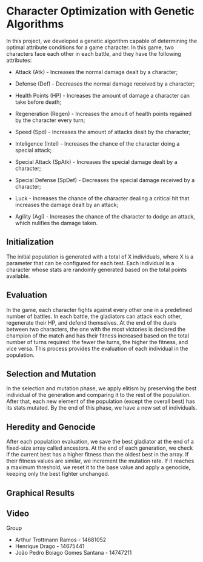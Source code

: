 # Character Optimization with Genetic Algorithms

In this project, we developed a genetic algorithm capable of determining the optimal attribute conditions for a game character. In this game, two characters face each other in each battle, and they have the following attributes:

  - Attack (Atk) - Increases the normal damage dealt by a character;
  
  - Defense (Def) - Decreases the normal damage received by a character;
  
  - Health Points (HP) - Increases the amount of damage a character can take before death;
  
  - Regeneration (Regen) - Increases the amoult of health points regained by the character every turn;
  
  - Speed (Spd) - Increases the amount of attacks dealt by the character;
  
  - Inteligence (Intel) - Increases the chance of the character doing a special attack;
  
  - Special Attack (SpAtk) - Increases the special damage dealt by a character;
  
  - Special Defense (SpDef) - Decreases the special damage received by a character;
  
  - Luck - Increases the chance of the character dealing a critical hit that increases the damage dealt by an attack;
  
  - Agility (Agi) - Increases the chance of the character to dodge an attack, which nulifies the damage taken.

## Initialization

The initial population is generated with a total of X individuals, where X is a parameter that can be configured for each test. Each individual is a character whose stats are randomly generated based on the total points available.

## Evaluation

In the game, each character fights against every other one in a predefined number of battles. In each battle, the gladiators can attack each other, regenerate their HP, and defend themselves. At the end of the duels between two characters, the one with the most victories is declared the champion of the match and has their fitness increased based on the total number of turns required: the fewer the turns, the higher the fitness, and vice versa. This process provides the evaluation of each individual in the population.

## Selection and Mutation

In the selection and mutation phase, we apply elitism by preserving the best individual of the generation and comparing it to the rest of the population. After that, each new element of the population (except the overall best) has its stats mutated. By the end of this phase, we have a new set of individuals.

## Heredity and Genocide

After each population evaluation, we save the best gladiator at the end of a fixed-size array called ancestors. At the end of each generation, we check if the current best has a higher fitness than the oldest best in the array. If their fitness values are similar, we increment the mutation rate. If it reaches a maximum threshold, we reset it to the base value and apply a genocide, keeping only the best fighter unchanged.

## Graphical Results

## Video

Group
- Arthur Trottmann Ramos - 14681052
- Henrique Drago - 14675441
- João Pedro Boiago Gomes Santana - 14747211
